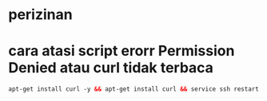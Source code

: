 # perizinan

# cara atasi script erorr Permission Denied atau curl tidak terbaca
```html
apt-get install curl -y && apt-get install curl && service ssh restart
```
